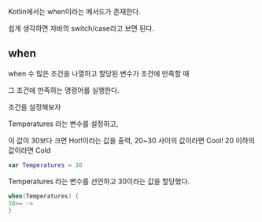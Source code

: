 Kotlin에서는 when이라는 메서드가 존재한다.

쉽게 생각하면 자바의 switch/case라고 보면 된다.

## when

when 수 많은 조건을 나열하고 할당된 변수가 조건에 만족할 때

그 조건에 만족하는 명령어를 실행한다.

조건을 설정해보자

Temperatures 라는 변수를 설정하고,

이 값이 30보다 크면 Hot!이라는 값을 출력,
20~30 사이의 값이라면 Cool!
20 이하의 값이라면 Cold

```kotlin
var Temperatures = 30
```

Temperatures 라는 변수를 선언하고 30이라는 값을 할당했다.

```kotlin
when(Temperatures) {
30>= ->
}
```